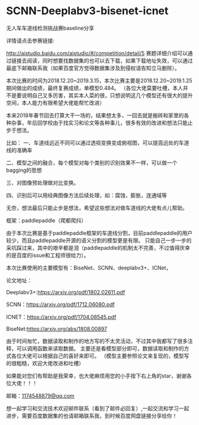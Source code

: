 # SCNN-Deeplabv3-bisenet-icnet

无人车车道线检测挑战赛baseline分享 

详情请点击参赛链接:


http://aistudio.baidu.com/aistudio/#/competition/detail/5
赛题详细介绍可以通过链接去阅读，同时想要找数据集的也可以去下载，如果下载地址失效，可以通过最底下邮箱联系我（如果百度官方觉得数据集涉及到侵权请告知立马删除）。


本次比赛的时间为2018.12.20~2019.3.15，本次比赛主要是2018.12.20~2019.1.25期间做出的成绩，最终复赛成绩，单模型0.484。
（各位大佬莫要吐槽，本人并不是要说明自己又多厉害，其实本人菜的很，只想说明这几个模型还有很大的提升空间，本人能力有限希望大佬能帮忙改进）



本来2018年春节回去打算大干一场的，结果想太多，一回去就是搬砖和家里的各种杂事，年后回学校由于找实习和论文等各种事儿，很多有效的改进和想法只能止步于想法。


比如：
  一、车道线远近不同可以通过透视变换变成俯视图，可以提高远处的车道线的准确率
  
  
  二、模型之间的融合，每个模型对每个类别的识别效果不一样，可以做一个bagging的思想
  
  
  三、对图像预处理做对比变换。
  
  
  四、识别后可以用经典图像方法后续处理，如：腐蚀，膨胀，连通域等
  
  
  无奈，想法最后只能止步是想法，希望这些想法对做车道线的大佬有点儿帮助。
  

框架：paddlepaddle（爬都爬抖）

由于本次比赛是基于paddlepaddle框架的车道线分割，目前paddlepaddle的用户较少，而且paddlepaddle开源的语义分割的模型更是有限。
只能自己一步一步的采坑踩过来，其中的艰辛都是泪（paddlepaddle的机制太不完善，不过值得庆幸的是百度的issue和工程师很给力）。

本次比赛使用的主要模型有：BiseNet、SCNN、deeplabv3+、ICNet，

论文地址：

Deeplabv3+:https://arxiv.org/pdf/1802.02611.pdf

SCNN：https://arxiv.org/pdf/1712.06080.pdf

ICNET：https://arxiv.org/pdf/1704.08545.pdf

BiseNet:https://arxiv.org/abs/1808.00897


由于时间匆忙，数据读取和制作的地方写的不太灵活动，不过其中我都写了很多注释，可以调用函数来读取数据。
主要还是看模型部分即可，数据读取和制作的方式各位大佬可以根据自己的喜好来即可。
（模型主要参照论文来复现的，模型写的很粗糙，欢迎大佬改进和吐槽）

如果能对您们有帮助是我荣幸，也大佬麻烦用您的小手按下右上角的star，谢谢各位大佬！！！


邮箱：1174548879@qq.com


想一起学习和交流技术欢迎邮件联系（看到了邮件必回复）,一起交流和学习一起进步，需要百度数据集的也请邮箱联系我，到时候百度网盘链接分享给你！
